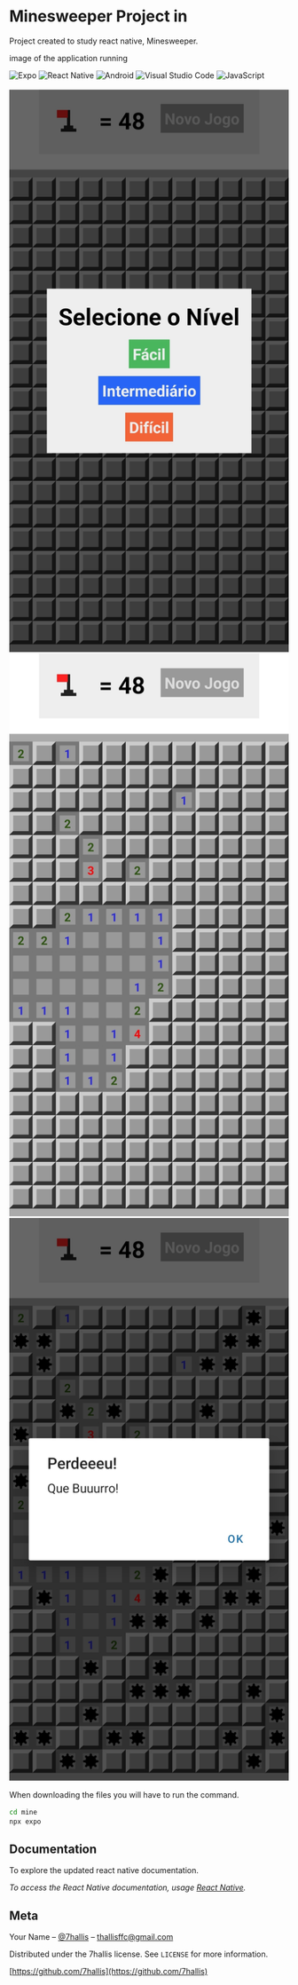 <h1> Minesweeper Project in </h1>
<p> Project created to study react native, Minesweeper. </p>

image of the application running <br>

![Expo](https://img.shields.io/badge/expo-1C1E24?style=for-the-badge&logo=expo&logoColor=#D04A37)
![React Native](https://img.shields.io/badge/react_native-%2320232a.svg?style=for-the-badge&logo=react&logoColor=%2361DAFB)
![Android](https://img.shields.io/badge/Android-3DDC84?style=for-the-badge&logo=android&logoColor=white)
![Visual Studio Code](https://img.shields.io/badge/Visual%20Studio%20Code-0078d7.svg?style=for-the-badge&logo=visual-studio-code&logoColor=white)
![JavaScript](https://img.shields.io/badge/javascript-%23323330.svg?style=for-the-badge&logo=javascript&logoColor=%23F7DF1E)
<br><br>
![Mine](img-mine/tela-nivel.jpg/)
![Mine](img-mine//tela-jogando.jpg)
![Mine](img-mine//tela-fim.jpg)

<p> When downloading the files you will have to run the command. <p>

```sh
cd mine
npx expo
```

## Documentation

To explore the updated react native documentation.

_To access the React Native documentation, usage [React Native](https://reactnative.dev/docs/environment-setup)._

## Meta

Your Name – [@7hallis](https://x.com/7hallis) – thallisffc@gmail.com

Distributed under the 7hallis license. See `LICENSE` for more information.

[https://github.com/7hallis](https://github.com/7hallis)
